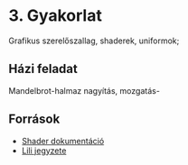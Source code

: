 # 3. Gyakorlat

Grafikus szerelőszallag, shaderek, uniformok;

## Házi feladat
Mandelbrot-halmaz nagyítás, mozgatás-

## Források
- [Shader dokumentáció](https://docs.google.com/document/d/1ma7Ham4XhB-ej2PRX_WzQLbx1XLUmZGIzvPCLqNOngk/edit)
- [Lili jegyzete](https://ikelte.sharepoint.com/:b:/s/SzmtgpesGrafika2023tavasz-1.csoport-HorvthAnnaLili/ETBSXkws6IlFnK7nygm2VKMBVczI4oItvHEm9K3yCqwP0A?e=ZaaTpc)